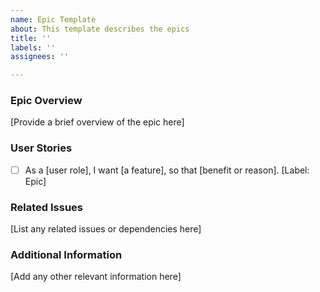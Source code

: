 ```yaml
---
name: Epic Template
about: This template describes the epics
title: ''
labels: ''
assignees: ''

---
```


### Epic Overview
[Provide a brief overview of the epic here]

### User Stories
- [ ] As a [user role], I want [a feature], so that [benefit or reason]. [Label: Epic]

### Related Issues
[List any related issues or dependencies here]

### Additional Information
[Add any other relevant information here]
